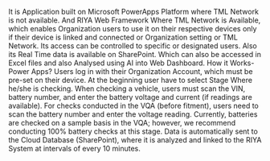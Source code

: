 It is Application built on Microsoft PowerApps Platform where TML Network is not available. And RIYA Web Framework Where TML Network is Available, which enables Organization users to use it on their respective devices only if their device is linked and connected or Organization setting or TML Network.
Its access can be controlled to specific or designated users. Also its Real Time data is available on SharePoint. Which can also be accessed in Excel files and also Analysed using AI into Web Dashboard.
How it Works-Power Apps?
Users log in with their Organization Account, which must be pre-set on their device. At the beginning user have to select Stage Where he/she is checking. When checking a vehicle, users must scan the VIN, battery number, and enter the battery voltage and current (if readings are available). For checks conducted in the VQA (before fitment), users need to scan the battery number and enter the voltage reading. Currently, batteries are checked on a sample basis in the VQA; however, we recommend conducting 100% battery checks at this stage. Data is automatically sent to the Cloud Database (SharePoint), where it is analyzed and linked to the RIYA System at intervals of every 10 minutes.
